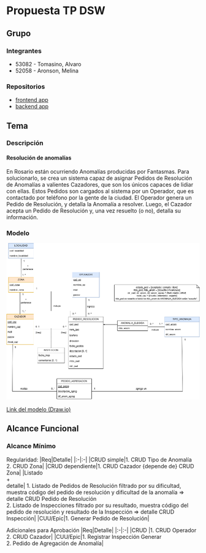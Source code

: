 # Propuesta TP DSW

## Grupo

### Integrantes

- 53082 - Tomasino, Alvaro
- 52058 - Aronson, Melina

### Repositorios

- [frontend app](http://hyperlinkToGihubOrGitlab)
- [backend app](http://hyperlinkToGihubOrGitlab)

## Tema

### Descripción

#### Resolución de anomalías

En Rosario están ocurriendo Anomalías producidas por Fantasmas. Para solucionarlo, se crea un sistema capaz de asignar Pedidos de Resolución de Anomalías a valientes Cazadores, que son los únicos capaces de lidiar con ellas. Estos Pedidos son cargados al sistema por un Operador, que es contactado por teléfono por la gente de la ciudad. El Operador genera un Pedido de Resolución, y detalla la Anomalía a resolver. Luego, el Cazador acepta un Pedido de Resolución y, una vez resuelto (o no), detalla su información.

### Modelo

<img src="./images/DC-Proposal-MD.png" alt="Modelo de Dominio" />

[Link del modelo (Draw.io)](https://app.diagrams.net#G1-IVL3tP7jw7QF192Rc02GROQfhCnMEic)

## Alcance Funcional

### Alcance Mínimo

Regularidad:
|Req|Detalle|
|:-|:-|
|CRUD simple|1. CRUD Tipo de Anomalía<br>2. CRUD Zona|
|CRUD dependiente|1. CRUD Cazador {depende de} CRUD Zona|
|Listado<br>+<br>detalle| 1. Listado de Pedidos de Resolución filtrado por su dificultad, muestra código del pedido de resolución y dificultad de la anomalía => detalle CRUD Pedido de Resolución<br> 2. Listado de Inspecciones filtrado por su resultado, muestra código del pedido de resolución y resultado de la Inspección => detalle CRUD Inspección|
|CUU/Epic|1. Generar Pedido de Resolución|

Adicionales para Aprobación
|Req|Detalle|
|:-|:-|
|CRUD |1. CRUD Operador<br>2. CRUD Cazador|
|CUU/Epic|1. Registrar Inspección Generar<br>2. Pedido de Agregación de Anomalía|
